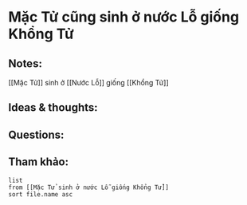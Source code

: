 # Mặc Tử cũng sinh ở nước Lỗ giống Khổng Tử

## Notes:
[[Mặc Tử]] sinh ở [[Nước Lỗ]] giống [[Khổng Tử]]

## Ideas & thoughts:

## Questions:


## Tham khảo:
```dataview
list
from [[Mặc Tử sinh ở nước Lỗ giống Khổng Tử]]
sort file.name asc
```